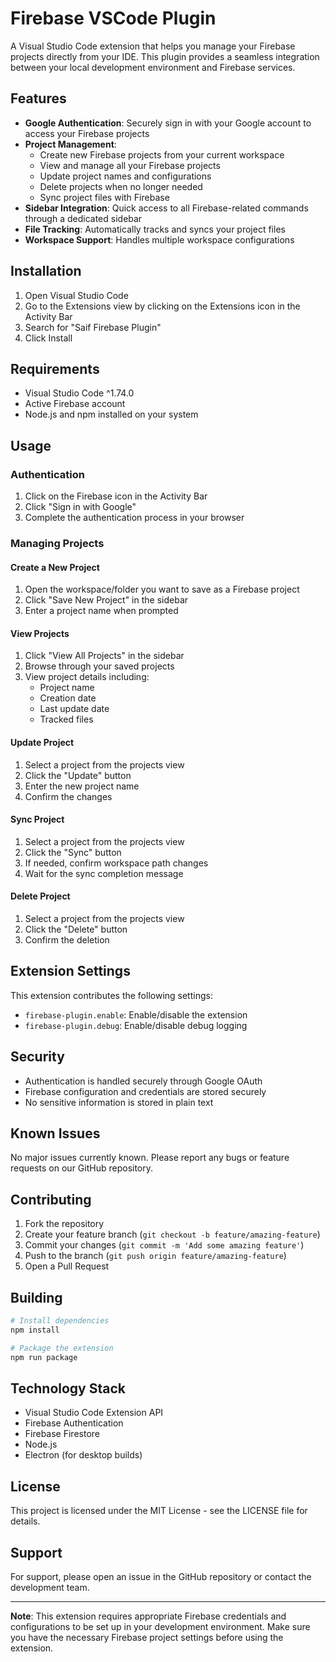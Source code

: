 # Firebase VSCode Plugin

A Visual Studio Code extension that helps you manage your Firebase projects directly from your IDE. This plugin provides a seamless integration between your local development environment and Firebase services.

## Features

- **Google Authentication**: Securely sign in with your Google account to access your Firebase projects
- **Project Management**:
  - Create new Firebase projects from your current workspace
  - View and manage all your Firebase projects
  - Update project names and configurations
  - Delete projects when no longer needed
  - Sync project files with Firebase
- **Sidebar Integration**: Quick access to all Firebase-related commands through a dedicated sidebar
- **File Tracking**: Automatically tracks and syncs your project files
- **Workspace Support**: Handles multiple workspace configurations

## Installation

1. Open Visual Studio Code
2. Go to the Extensions view by clicking on the Extensions icon in the Activity Bar
3. Search for "Saif Firebase Plugin"
4. Click Install

## Requirements

- Visual Studio Code ^1.74.0
- Active Firebase account
- Node.js and npm installed on your system

## Usage

### Authentication

1. Click on the Firebase icon in the Activity Bar
2. Click "Sign in with Google"
3. Complete the authentication process in your browser

### Managing Projects

#### Create a New Project
1. Open the workspace/folder you want to save as a Firebase project
2. Click "Save New Project" in the sidebar
3. Enter a project name when prompted

#### View Projects
1. Click "View All Projects" in the sidebar
2. Browse through your saved projects
3. View project details including:
   - Project name
   - Creation date
   - Last update date
   - Tracked files

#### Update Project
1. Select a project from the projects view
2. Click the "Update" button
3. Enter the new project name
4. Confirm the changes

#### Sync Project
1. Select a project from the projects view
2. Click the "Sync" button
3. If needed, confirm workspace path changes
4. Wait for the sync completion message

#### Delete Project
1. Select a project from the projects view
2. Click the "Delete" button
3. Confirm the deletion

## Extension Settings

This extension contributes the following settings:

* `firebase-plugin.enable`: Enable/disable the extension
* `firebase-plugin.debug`: Enable/disable debug logging

## Security

- Authentication is handled securely through Google OAuth
- Firebase configuration and credentials are stored securely
- No sensitive information is stored in plain text

## Known Issues

No major issues currently known. Please report any bugs or feature requests on our GitHub repository.

## Contributing

1. Fork the repository
2. Create your feature branch (`git checkout -b feature/amazing-feature`)
3. Commit your changes (`git commit -m 'Add some amazing feature'`)
4. Push to the branch (`git push origin feature/amazing-feature`)
5. Open a Pull Request

## Building

```bash
# Install dependencies
npm install

# Package the extension
npm run package


```

## Technology Stack

- Visual Studio Code Extension API
- Firebase Authentication
- Firebase Firestore
- Node.js
- Electron (for desktop builds)

## License

This project is licensed under the MIT License - see the LICENSE file for details.

## Support

For support, please open an issue in the GitHub repository or contact the development team.

---

**Note**: This extension requires appropriate Firebase credentials and configurations to be set up in your development environment. Make sure you have the necessary Firebase project settings before using the extension.

